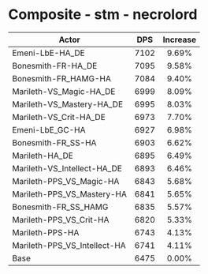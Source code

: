 # Composite - stm - necrolord
| Actor | DPS | Increase |
|---|:---:|:---:|
|Emeni-LbE-HA_DE|7102|9.69%|
|Bonesmith-FR-HA_DE|7095|9.58%|
|Bonesmith-FR_HAMG-HA|7084|9.40%|
|Marileth-VS_Magic-HA_DE|6999|8.09%|
|Marileth-VS_Mastery-HA_DE|6995|8.03%|
|Marileth-VS_Crit-HA_DE|6973|7.70%|
|Emeni-LbE_GC-HA|6927|6.98%|
|Bonesmith-FR_SS-HA|6903|6.62%|
|Marileth-HA_DE|6895|6.49%|
|Marileth-VS_Intellect-HA_DE|6893|6.46%|
|Marileth-PPS_VS_Magic-HA|6843|5.68%|
|Marileth-PPS_VS_Mastery-HA|6841|5.65%|
|Bonesmith-FR_SS_HAMG|6835|5.57%|
|Marileth-PPS_VS_Crit-HA|6820|5.33%|
|Marileth-PPS-HA|6743|4.13%|
|Marileth-PPS_VS_Intellect-HA|6741|4.11%|
|Base|6475|0.00%|
